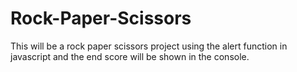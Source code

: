 # Rock-Paper-Scissors
This will be a rock paper scissors project using the alert function in javascript and the end score will be shown in the console. 
